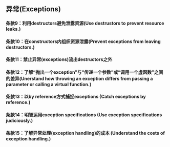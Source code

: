 ## 异常(Exceptions)
#### 条款9：利用destructors避免泄露资源(Use destrustors to prevent resource leaks.)
#### 条款10：在constructors内组织资源泄露(Prevent exceptions from leaving destructors.)
#### 条款11：禁止异常(exceptions)流出destructors之外
#### 条款12：了解“抛出一个exception”与“传递一个参数”或“调用一个虚函数”之间的差异(Unerstand how throwing an exception differs from passing a parameter or calling a virtual function.)
#### 条款13：以by reference方式捕捉exceptions (Catch exceptions by reference.)
#### 条款14：明智运用exception specifications (Use exception specifications judiciously.)
#### 条款15：了解异常处理(exception handling)的成本 (Understand the costs of exception handling.)